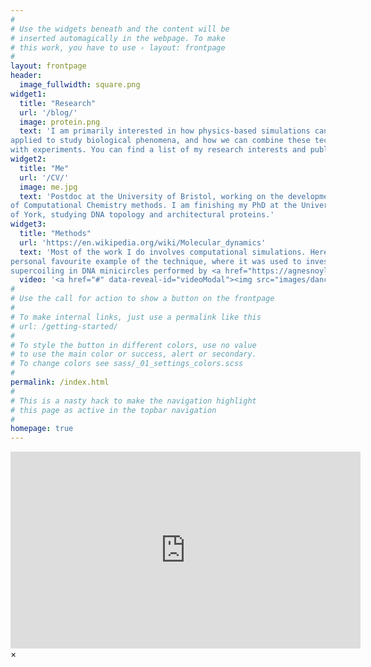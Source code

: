 ```yaml
---
#
# Use the widgets beneath and the content will be
# inserted automagically in the webpage. To make
# this work, you have to use › layout: frontpage
#
layout: frontpage
header:
  image_fullwidth: square.png
widget1:
  title: "Research"
  url: '/blog/'
  image: protein.png
  text: 'I am primarily interested in how physics-based simulations can be
applied to study biological phenomena, and how we can combine these techniques 
with experiments. You can find a list of my research interests and publications here.'
widget2:
  title: "Me"
  url: '/CV/'
  image: me.jpg
  text: 'Postdoc at the University of Bristol, working on the development
of Computational Chemistry methods. I am finishing my PhD at the University
of York, studying DNA topology and architectural proteins.'
widget3:
  title: "Methods"
  url: 'https://en.wikipedia.org/wiki/Molecular_dynamics'
  text: 'Most of the work I do involves computational simulations. Here is a
personal favourite example of the technique, where it was used to investigating
supercoiling in DNA minicircles performed by <a href="https://agnesnoylab.wordpress.com/">Dr. Agnes Noy.</a>'
  video: '<a href="#" data-reveal-id="videoModal"><img src="images/dancingdna.png" width="300" height="375" alt=""/></a>'
#
# Use the call for action to show a button on the frontpage
#
# To make internal links, just use a permalink like this
# url: /getting-started/
#
# To style the button in different colors, use no value
# to use the main color or success, alert or secondary.
# To change colors see sass/_01_settings_colors.scss
#
permalink: /index.html
#
# This is a nasty hack to make the navigation highlight
# this page as active in the topbar navigation
#
homepage: true
---
```



<div id="videoModal" class="reveal-modal large" data-reveal="">
  <div class="flex-video widescreen vimeo" style="display: block;">
<iframe width="560" height="315" src="https://www.youtube.com/embed/fJ4JMXkQzoA" title="YouTube video player" frameborder="0" allow="accelerometer; autoplay; clipboard-write; encrypted-media; gyroscope; picture-in-picture; web-share" allowfullscreen></iframe>
  </div>
  <a class="close-reveal-modal">&#215;</a>
</div>


